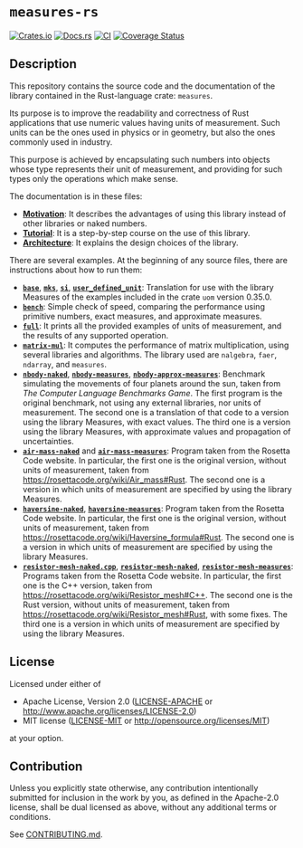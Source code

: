 # `measures-rs`

[![Crates.io](https://img.shields.io/crates/v/measures-rs.svg)](https://crates.io/crates/measures-rs)
[![Docs.rs](https://docs.rs/measures-rs/badge.svg)](https://docs.rs/measures-rs)
[![CI](https://github.com/carlomilanesi/measures-rs/workflows/Continuous%20Integration/badge.svg)](https://github.com/carlomilanesi/measures-rs/actions)
[![Coverage Status](https://coveralls.io/repos/github/carlomilanesi/measures-rs/badge.svg?branch=master)](https://coveralls.io/github/carlomilanesi/measures-rs?branch=master)

## Description

This repository contains the source code and the documentation of the library contained in the Rust-language crate: `measures`.

Its purpose is to improve the readability and correctness of Rust applications that use numeric values having units of measurement.
Such units can be the ones used in physics or in geometry, but also the ones commonly used in industry.

This purpose is achieved by encapsulating such numbers into objects whose type represents their unit of measurement, and providing for such types only the operations which make sense.

The documentation is in these files:
* [**Motivation**](docs/Motivation.md): It describes the advantages of using this library instead of other libraries or naked numbers.
* [**Tutorial**](docs/Tutorial.md): It is a step-by-step course on the use of this library.
* [**Architecture**](docs/Architecture.md): It explains the design choices of the library.

There are several examples.
At the beginning of any source files, there are instructions about how to run them:
* [**`base`**](examples/base.rs), [**`mks`**](examples/mks.rs), [**`si`**](examples/si.rs), [**`user_defined_unit`**](examples/user_defined_unit.rs): Translation for use with the library Measures of the examples included in the crate `uom` version 0.35.0.
* [**`bench`**](examples/bench.rs): Simple check of speed, comparing the performance using primitive numbers, exact measures, and approximate measures.
* [**`full`**](examples/full.rs): It prints all the provided examples of units of measurement, and the results of any supported operation.
* [**`matrix-mul`**](examples/matrix-mul.rs): It computes the performance of matrix multiplication, using several libraries and algorithms. The library used are `nalgebra`, `faer`, `ndarray`, and `measures`.
* [**`nbody-naked`**](examples/nbody-naked.rs), [**`nbody-measures`**](examples/nbody-measures.rs), [**`nbody-approx-measures`**](examples/nbody-approx-measures.rs): Benchmark simulating the movements of four planets around the sun, taken from *The Computer Language Benchmarks Game*. The first program is the original benchmark, not using any external libraries, nor units of measurement. The second one is a translation of that code to a version using the library Measures, with exact values. The third one is a version using the library Measures, with approximate values and propagation of uncertainties.
* [**`air-mass-naked`**](examples/air-mass-naked.rs) and [**`air-mass-measures`**](examples/air-mass-measures.rs): Program taken from the Rosetta Code website. In particular, the first one is the original version, without units of measurement, taken from https://rosettacode.org/wiki/Air_mass#Rust. The second one is a version in which units of measurement are specified by using the library Measures.
* [**`haversine-naked`**](examples/haversine-naked.rs), [**`haversine-measures`**](examples/haversine-measures.rs): Program taken from the Rosetta Code website. In particular, the first one is the original version, without units of measurement, taken from https://rosettacode.org/wiki/Haversine_formula#Rust. The second one is a version in which units of measurement are specified by using the library Measures.
* [**`resistor-mesh-naked.cpp`**](examples/resistor-mesh-naked.cpp), [**`resistor-mesh-naked`**](examples/resistor-mesh-naked.rs), [**`resistor-mesh-measures`**](examples/resistor-mesh-measures.rs): Programs taken from the Rosetta Code website. In particular, the first one is the C++ version, taken from https://rosettacode.org/wiki/Resistor_mesh#C++. The second one is the Rust version, without units of measurement, taken from https://rosettacode.org/wiki/Resistor_mesh#Rust, with some fixes. The third one is a version in which units of measurement are specified by using the library Measures.

## License

Licensed under either of

 * Apache License, Version 2.0
   ([LICENSE-APACHE](LICENSE-APACHE) or http://www.apache.org/licenses/LICENSE-2.0)
 * MIT license
   ([LICENSE-MIT](LICENSE-MIT) or http://opensource.org/licenses/MIT)

at your option.

## Contribution

Unless you explicitly state otherwise, any contribution intentionally submitted
for inclusion in the work by you, as defined in the Apache-2.0 license, shall be
dual licensed as above, without any additional terms or conditions.

See [CONTRIBUTING.md](CONTRIBUTING.md).
